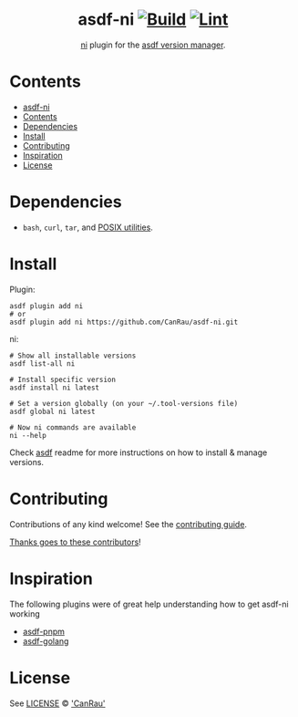 <div align="center">

# asdf-ni [![Build](https://github.com/CanRau/asdf-ni/actions/workflows/build.yml/badge.svg)](https://github.com/CanRau/asdf-ni/actions/workflows/build.yml) [![Lint](https://github.com/CanRau/asdf-ni/actions/workflows/lint.yml/badge.svg)](https://github.com/CanRau/asdf-ni/actions/workflows/lint.yml)

[ni](https://github.com/antfu/ni) plugin for the [asdf version manager](https://asdf-vm.com).

</div>

# Contents

- [asdf-ni ](#asdf-ni--)
- [Contents](#contents)
- [Dependencies](#dependencies)
- [Install](#install)
- [Contributing](#contributing)
- [Inspiration](#inspiration)
- [License](#license)

# Dependencies

- `bash`, `curl`, `tar`, and [POSIX utilities](https://pubs.opengroup.org/onlinepubs/9699919799/idx/utilities.html).

# Install

Plugin:

```shell
asdf plugin add ni
# or
asdf plugin add ni https://github.com/CanRau/asdf-ni.git
```

ni:

```shell
# Show all installable versions
asdf list-all ni

# Install specific version
asdf install ni latest

# Set a version globally (on your ~/.tool-versions file)
asdf global ni latest

# Now ni commands are available
ni --help
```

Check [asdf](https://github.com/asdf-vm/asdf) readme for more instructions on how to install & manage versions.

# Contributing

Contributions of any kind welcome! See the [contributing guide](contributing.md).

[Thanks goes to these contributors](https://github.com/CanRau/asdf-ni/graphs/contributors)!

# Inspiration

The following plugins were of great help understanding how to get asdf-ni working

- [asdf-pnpm](https://github.com/jonathanmorley/asdf-pnpm)
- [asdf-golang](https://github.com/asdf-community/asdf-golang)

# License

See [LICENSE](LICENSE) © ['CanRau'](https://github.com/CanRau/)
